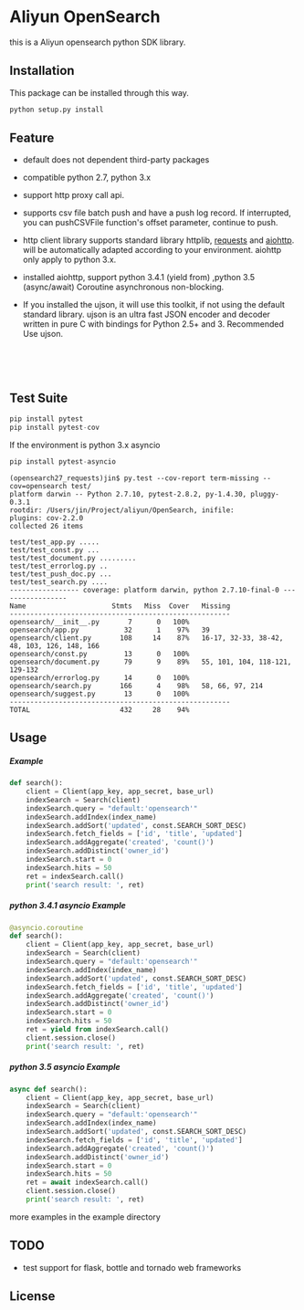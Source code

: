 # Aliyun OpenSearch

this is a Aliyun opensearch python SDK library. 

## Installation

This package can be installed through this way.

``` bash
python setup.py install
```

## Feature

* default does not dependent third-party packages
  
* compatible python 2.7, python 3.x
  
* support http proxy call api.
  
* supports csv file batch push and have a push log record. If interrupted, you can pushCSVFile function's offset parameter, continue to push.
  
* http client library supports standard library httplib, [requests](https://github.com/kennethreitz/requests) and [aiohttp](https://github.com/KeepSafe/aiohttp/). will be automatically adapted according to your environment. aiohttp only apply to python 3.x. 
  
* installed aiohttp,  support  python 3.4.1 (yield from) ,python 3.5 (async/await) Coroutine asynchronous non-blocking.
  
* If you installed the ujson, it will use this toolkit, if not using the default standard library. ujson is an ultra fast JSON encoder and decoder written in pure C with bindings for Python 2.5+ and 3. Recommended Use ujson.
  
  ​
  
  ​

## Test Suite

``` python
pip install pytest
pip install pytest-cov
```

If the environment is python 3.x asyncio

``` python
pip install pytest-asyncio
```



``` 
(opensearch27_requests)jin$ py.test --cov-report term-missing --cov=opensearch test/
platform darwin -- Python 2.7.10, pytest-2.8.2, py-1.4.30, pluggy-0.3.1
rootdir: /Users/jin/Project/aliyun/OpenSearch, inifile: 
plugins: cov-2.2.0
collected 26 items 

test/test_app.py .....
test/test_const.py ...
test/test_document.py .........
test/test_errorlog.py ..
test/test_push_doc.py ...
test/test_search.py ....
----------------- coverage: platform darwin, python 2.7.10-final-0 -----------------
Name                     Stmts   Miss  Cover   Missing
------------------------------------------------------
opensearch/__init__.py       7      0   100%   
opensearch/app.py           32      1    97%   39
opensearch/client.py       108     14    87%   16-17, 32-33, 38-42, 48, 103, 126, 148, 166
opensearch/const.py         13      0   100%   
opensearch/document.py      79      9    89%   55, 101, 104, 118-121, 129-132
opensearch/errorlog.py      14      0   100%   
opensearch/search.py       166      4    98%   58, 66, 97, 214
opensearch/suggest.py       13      0   100%   
------------------------------------------------------
TOTAL                      432     28    94%   
```



## Usage

##### Example

``` python
def search():
    client = Client(app_key, app_secret, base_url)
    indexSearch = Search(client)
    indexSearch.query = "default:'opensearch'"
    indexSearch.addIndex(index_name)
    indexSearch.addSort('updated', const.SEARCH_SORT_DESC)
    indexSearch.fetch_fields = ['id', 'title', 'updated']
    indexSearch.addAggregate('created', 'count()')
    indexSearch.addDistinct('owner_id')
    indexSearch.start = 0
    indexSearch.hits = 50
    ret = indexSearch.call()
    print('search result: ', ret)
```

##### python 3.4.1 asyncio Example

``` python
@asyncio.coroutine
def search():
    client = Client(app_key, app_secret, base_url)
    indexSearch = Search(client)
    indexSearch.query = "default:'opensearch'"
    indexSearch.addIndex(index_name)
    indexSearch.addSort('updated', const.SEARCH_SORT_DESC)
    indexSearch.fetch_fields = ['id', 'title', 'updated']
    indexSearch.addAggregate('created', 'count()')
    indexSearch.addDistinct('owner_id')
    indexSearch.start = 0
    indexSearch.hits = 50
    ret = yield from indexSearch.call()
    client.session.close()
    print('search result: ', ret)
```

##### python 3.5 asyncio Example

``` python
async def search():
    client = Client(app_key, app_secret, base_url)
    indexSearch = Search(client)
    indexSearch.query = "default:'opensearch'"
    indexSearch.addIndex(index_name)
    indexSearch.addSort('updated', const.SEARCH_SORT_DESC)
    indexSearch.fetch_fields = ['id', 'title', 'updated']
    indexSearch.addAggregate('created', 'count()')
    indexSearch.addDistinct('owner_id')
    indexSearch.start = 0
    indexSearch.hits = 50
    ret = await indexSearch.call()
    client.session.close()
    print('search result: ', ret)
```

more examples in the example directory



## TODO

* test support for flask, bottle and tornado web frameworks

## License